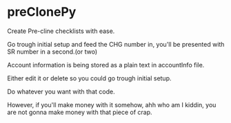 # preClonePy
Create Pre-cline checklists with ease.

Go trough initial setup and feed the CHG number in, you'll be presented with SR number in a second.(or two)


Account information is being stored as a plain text in accountInfo file.

Either edit it or delete so you could go trough initial setup.


Do whatever you want with that code.

However, if you'll make money with it somehow, ahh who am I kiddin, you are not gonna make money with that piece of crap.
